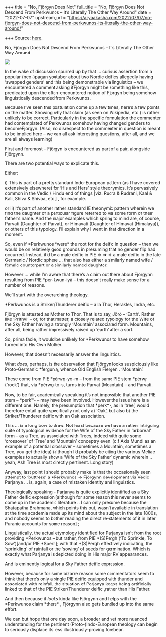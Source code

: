 +++
title = "No, Fjörgyn Does Not"
full_title = "No, Fjörgyn Does Not Descend From Perkwunos – It’s Literally The Other Way Around"
date = "2022-07-07"
upstream_url = "https://aryaakasha.com/2022/07/07/no-fjorgyn-does-not-descend-from-perkwunos-its-literally-the-other-way-around/"

+++
Source: [here](https://aryaakasha.com/2022/07/07/no-fjorgyn-does-not-descend-from-perkwunos-its-literally-the-other-way-around/).

No, Fjörgyn Does Not Descend From Perkwunos – It’s Literally The Other Way Around

![](https://aryaakasha.files.wordpress.com/2022/07/eff100ac98c0ab48bcbe33160afe5fbc-2.jpg?w=429)

In the wake of discussion spurred up by that … curious assertion from a popular (neo-)pagan youtuber about two Nordic deifics allegedly having ‘swapped genders’ and this being demonstrable via linguistics – we encountered a comment asking ifFjörgyn might be something like this, predicated upon the often-encountered notion of Fjorgyn being somehow linguistically descended from Perkwunos.

Because I’ve seen this postulation come up a few times, here’s a few points on the matter. Showing why that claim (as seen on Wikipedia, etc.) is rather unlikely to be correct. Particularly in the specific formulation the commenter had contemplated of Perkwunos somehow having changed genders to becomeFjörgyn. (Also, no disrespect to the commenter in question is meant to be implied here – we can all ask interesting questions, after all, and we are all always learning)

First and foremost – Fjörgyn is encountered as part of a pair, alongside Fjörgynn.

There are two potential ways to explicate this.

Either:

i\) This is part of a pretty standard Indo-European pattern (as I have covered extensively elsewhere) for ‘His and Hers’ style theonymics. It’s pervasively common in the Vedic / Hindu end of things \[viz. Rudra & Rudrani, Kaal & Kali, Shiva & Shivaa, etc.\] , for example.

or ii) it’s part of another rather standard IE theonymic pattern wherein we find the daughter of a particular figure referred to via some form of their father’s name. And the major examples which spring to mind are, of course, Parvati (Daughter of Parvat), or Himavati (Daughter of Himavat (Himalaya)), or others of this typology. I’ll explain why I went in that direction in a moment.

So, even if \*Perkwunos \*were\* the root for the deific in question – then we would be on relatively good grounds in presuming that no gender flip had occurred. Instead, it’d be a male deific in PIE =\> =\> =\> a male deific in the late Germanic / Nordic sphere … that also has either a similarly named wife / female counterpart or a similarly named daughter.

However … while I’m aware that there’s a claim out there about Fjörgynn resulting from PIE \*per-kwun-iyā – this doesn’t really make sense for a number of reasons.

We’ll start with the overarching theology.

\*Perkwunos is a Striker/Thunderer deific – a la Thor, Herakles, Indra, etc.

Fjörgyn is attested as Mother to Thor. That is to say, Jörð – ‘Earth’. Rather like ‘Prithvi’ – or, for that matter, a closely related typology for the Wife of the Sky Father having a strongly ‘Mountain’ associated form. Mountains, after all, being rather impressively raised up ‘earth’ after a sort.

So, prima facie, it would be unlikely for \*Perkwunos to have somehow turned into His Own Mother.

However, that doesn’t necessarily answer the linguistics.

What *does*, perhaps, is the observation that Fjörgyn looks suspiciously like Proto-Germanic \*fergunją, whence Old English Fiergen . ‘Mountain’.

These come from PIE \*pérwn̥-yo-m – from the same PIE stem \*pérwr̥ (‘rock’) that, via \*pérwn̥-to-s, turns into Parvat (Mountain) – and Parvati.

Now, to be fair, academically speaking it’s not impossible that another PIE stem – \*perkʷ- – may have been involved. However the issue here is a different one. Namely, the presumption that \*perkʷ-, as in ‘tree’, would therefore entail quite specifically not only a) ‘Oak’, but also b) the Striker/Thunderer deific with an Oak association.

This … is a long bow to draw. Not least because we have a rather intriguing suite of typological evidence for the Wife of the Sky Father in ‘arboreal’ form – as a Tree, as associated with Trees, indeed with quite some ‘crossover’ of ‘Tree’ and ‘Mountain’ conceptry even. (c.f Axis Mundi as an example of a potential crossover – sometimes a Mountain, sometimes a Tree, you get the idea) (although I’d probably be citing the various Meliae examples to actually show a ‘Wife of the Sky Father’ dynamic wherein .. yeah, Ash Tree is most directly pertinent. Long story)

Anyway, last point i should probably make is that the occasionally seen attempt to ‘buttress’ a \*Perkwunos =\> Fjörgynn development via Vedic Parjanya … is, again, a case of mistaken identity and linguistics.

Theologically speaking – Parjanya is quite explicitly identified as a Sky Father deific expression \[although for some reason this never seems to come up in the academic literature .. I can only presume because the Shatapatha Brahmana, which points this out, wasn’t available in translation at the time academia made up its mind about the subject in the late 1800s, and nobody seems to bother reading the direct re-statements of it in later Puranic accounts for some reason\] ;

Linguistically, the actual etymology identified for Parjanya isn’t from the root providing \*Perkwunos – but rather, from PIE \*(S)Pergh (‘To Sprinkle, To Sow’)\[and/or PIE \*Sperh\]; with that \*(S)Pergh effectively indicating, the ‘sprinkling’ of rainfall or the ‘sowing’ of seeds for germination. Which is exactly what Parjanya is depicted doing in His major RV appearances.

And is eminently logical for a Sky Father deific expression.

However, because for some bizarre reason some commentators seem to think that there’s only a single PIE deific equipped with thunder and associated with rainfall, the situation of Parjanya keeps being artificially linked to that of the PIE Striker/Thunderer deific ,rather than His Father.

And then because it *looks* kinda like Fjörgynn and helps with the \*Perkwunos claim \*there\* , Fjörgynn also gets bundled up into the same effort.

We can but hope that one day soon, a broader and yet more nuanced understanding for the pertinent (Proto-)Indo-European theology can begin to seriously displace its less illustriously-proving forebear.
